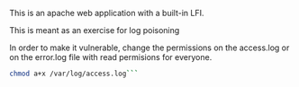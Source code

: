 This is an apache web application with a built-in LFI. 

This is meant as an exercise for log poisoning

In order to make it vulnerable, change the permissions on the access.log or on the error.log file with read permisions for everyone.

```bash
chmod a+x /var/log/access.log```
